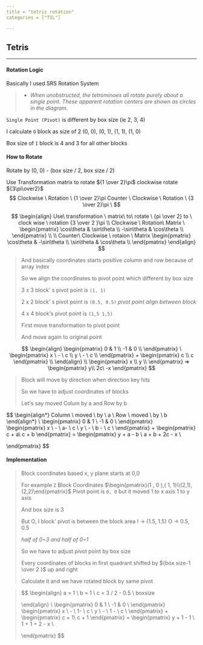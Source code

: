 ```yaml
---
title = "tetris rotation"
categories = ["TIL"]

---
```


## Tetris

---

#### Rotation Logic 

Basically I used SRS Rotation System

> - *When unobstructed, the tetrominoes all rotate purely about a single point. These apparent rotation centers are shown as circles in the diagram.*

`Single Point (Pivot)` is different by box size (ie 2, 3, 4) 

I calculate `O` block as size of 2 (0, 0), (0, 1), (1, 1), (1, 0)

Box size of `I` block is 4  and 3 for all other blocks



#### How to Rotate

Rotate by (0, 0) - (box size / 2, box size / 2)

Use Transformation matrix to rotate ${1 \over 2}\pi$ clockwise rotate ${3\pi\over2}$
$$
Clockwise \ Rotation \
{1 \over 2}\pi
Counter \ Clockwise \ Rotation \
{3 \over 2}\pi \
$$

$$
\begin{align}
Use\ transformation \ matrix\ to\ rotate \ 
{pi \over 2} to \ clock wise \ rotation
{3 \over 2 }\pi \\
Clockwise \ Rotation\ Matrix \ 
\begin{pmatrix}
\cos\theta & \sin\theta \\
-\sin\theta & \cos\theta \\
\end{pmatrix}
\\ \\
Counter\ Clockwise \ rotaion \ Matrix
\begin{pmatrix}
\cos\theta & -\sin\theta \\
\sin\theta & \cos\theta \\
\end{pmatrix}
\end{align}
$$

>And basically coordinates starts positive column and row because of array index
>
>So we align the coordinates to pivot point which different by box size
>
>3 x 3 block' s pivot point is `(1, 1)` 
>
>2 x 2 block' s pivot point is `(0.5, 0.5)` 
>_pivot point align between block_
>
>4 x 4 block's pivot point is `(1,5 1,5)`
>
>First move transformation to pivot point 
>
>And move again to original point

$$
\begin{align}
\begin{pmatrix}
0 & 1 \\
-1 & 0 \\
\end{pmatrix} \
\begin{pmatrix}
x \ - \ c \\
y \ - \ c \\
\end{pmatrix} +
\begin{pmatrix}
c \\
c
\end{pmatrix} \\
\end{align}
\\
\begin{pmatrix}
x \\
y \\
\end{pmatrix} =>
\begin{pmatrix}
y\\
2c\ -x
\end{pmatrix}
$$





> Block will move by direction when direction key hits
>
> So we have to adjust coordinates of blocks
>
> Let's say moved Colum by a and Row by b

$$
\begin{align*}
Column \ moved \ by \ a \\
Row \ moved \ by \ b
\end{align*}
\\
\begin{pmatrix}
0 & 1 \\
-1 & 0 \\
\end{pmatrix} \
\begin{pmatrix}
x \ - \ a- \ c \\
y \ - \ b - \ c \\
\end{pmatrix} +
\begin{pmatrix}
c + a\\
c + b
\end{pmatrix} =
\begin{pmatrix}
y + a - b \\
a + b + 2c - x \\

\end{pmatrix}
$$



#### Implementation

> Block coordinates based x, y plane  starts at 0,0
>
> For example `Z` Block Coordinates $\begin{pmatrix}(1 , 0 ),( 1, 1)\\(2,1),(2,2)\end{pmatrix}$ Pivot point is `0, 0` but it moved 1 to x axis 1 to y axis
>
> And box size is 3
>
> But O, I block' pivot is between the block area I -> (1.5, 1.5) O -> 0.5, 0.5 
>
> _half of 0~3 and half of 0~1_
>
> So we have to adjust pivot point by box size 
>
> Every coordinates of blocks in first quadrant shifted by ${box size-1 \over 2 }$ up and right
>
> Calculate it and we have rotated block by same pivot

> $$
> \begin{align}
> a = 1 \ b = 1 \ c = 3 / 2 - 0.5 \ boxsize  
> 
> \end{align}
> \\
> \begin{pmatrix}
> 0 & 1 \\
> -1 & 0 \\
> \end{pmatrix} \
> \begin{pmatrix}
> x \ - \ 1- \ c \\
> y \ - \ 1 - \ c \\
> \end{pmatrix} +
> \begin{pmatrix}
> c + 1\\
> c + 1
> \end{pmatrix} =
> \begin{pmatrix}
> y + 1 - 1 \\
> 1 + 1 + 2 - x \\
> 
> \end{pmatrix}
> $$
